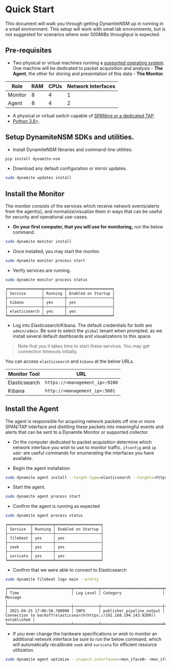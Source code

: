 # Quick Start

This document will walk you through getting DynamiteNSM up in running in a small environment.
This setup will work with small lab environments, but is not suggested for scenarios where over 500MiBs throughput is expected.

## Pre-requisites

- Two physical or virtual machines running a [supported operating system](/supported_operating_systems). One machine will be dedicated to packet acquisition and analysis - **The Agent**, the other for storing and presentation of this data - **The Monitor**.

| Role    | RAM | CPUs | Network Interfaces |
|---------|-----|------|--------------------|
| Monitor | 8   | 4    | 1                  |
| Agent   | 8   | 4    | 2                  |

- A physical or virtual switch capable of [SPANing or a dedicated TAP](for_security_engineers/technical_documents/span_vs_tap).
- [Python 3.8+](https://www.python.org/downloads/).


## Setup DynamiteNSM SDKs and utilities.

- Install DynamiteNSM libraries and command-line utilities.

```bash
pip install dynamite-nsm
```

- Download any default configuration or mirror updates.
```bash
sudo dynamite updates install
```

## Install the Monitor

The monitor consists of the services which receive network events/alerts from the agent(s), and normalize/visualize 
them in ways that can be useful for security and operational use-cases.

- **On your first computer, that you will use for monitoring,** run the below command.

```bash
sudo dynamite monitor install
```

- Once installed, you may start the monitor.

```bash
sudo dynamite monitor process start
```

- Verify services are running.

```bash
sudo dynamite monitor process status
```

```
╒═══════════════╤═════════╤════════════════════╕
│ Service       │ Running │ Enabled on Startup │
├───────────────┼─────────┼────────────────────┤
│ kibana        │ yes     │ yes                │
├───────────────┼─────────┼────────────────────┤
│ elasticsearch │ yes     │ yes                │
╘═══════════════╧═════════╧════════════════════╛
```

- Log into Elasticsearch/Kibana. The default credentials for both are `admin/admin`. 
   Be sure to select the `global` tenant when prompted, as we install several default dashboards and visualizations to this space.
> Note that you it takes time to start these services. You may get connection timeouts initially. 

You can access `elasticsearch` and `kibana` at the below URLs.

| Monitor Tool  | URL                            |
|---------------|--------------------------------|
| Elasticsearch | `https://<management_ip>:9200` |
| Kibana        | `http://<management_ip>:5601`  |


## Install the Agent

The agent is responsible for acquiring network packets off one or more SPAN/TAP interface and distilling these packets into meaningful 
events and alerts that can be sent to a Dynamite Monitor or supported collector.

- On the computer dedicated to packet acquisition determine which network interface you wish to use to monitor traffic. 
   `ifconfig` and `ip addr` are useful commands for enumerating the interfaces you have available.

- Begin the agent installation

```bash
sudo dynamite agent install --target-type=elasticsearch --targets=https://<monitor-ip-address>:9200 --inspect-interfaces=<mon_iface0> <mon_iface1>
```

- Start the agent.

```bash
sudo dynamite agent process start
```

- Confirm the agent is running as expected

```bash
sudo dynamite agent process status
```

```
╒══════════╤═════════╤════════════════════╕
│ Service  │ Running │ Enabled on Startup │
├──────────┼─────────┼────────────────────┤
│ filebeat │ yes     │ yes                │
├──────────┼─────────┼────────────────────┤
│ zeek     │ yes     │ yes                │
├──────────┼─────────┼────────────────────┤
│ suricata │ yes     │ yes                │
╘══════════╧═════════╧════════════════════╛
```

- Confirm that we were able to connect to Elasticsearch

```bash
sudo dynamite filebeat logs main --pretty
```

```
╒════════════════════════════╤═══════════╤═══════════════════════════╤════════════════════════════════════════════════════════════════════════════════╕
│ Time                       │ Log Level │ Category                  │ Message                                                                        │
├────────────────────────────┼───────────┼───────────────────────────┼────────────────────────────────────────────────────────────────────────────────┤
│ 2021-04-25 17:06:50.780000 │ INFO      │ publisher_pipeline_output │ Connection to backoff(elasticsearch(https://192.168.194.143:9200)) established │
╘════════════════════════════╧═══════════╧═══════════════════════════╧════════════════════════════════════════════════════════════════════════════════╛
```

- If you ever change the hardware specifications or wish to monitor an additional network interface be sure to run the below command, which will automatically recalibrate `zeek` and `suricata` for efficient resource utilization.

```bash
sudo dynamite agent optimize --inspect-interfaces=<mon_iface0> <mon_iface1>
```
